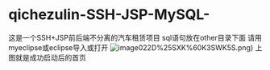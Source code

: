 # qichezulin-SSH-JSP-MySQL-
这是一个SSH+JSP前后端不分离的汽车租赁项目
sql语句放在other目录下面
请用myeclipse或eclipse导入或打开
![image](https://github.com/gaokun1236/qichezulin-SSH-JSP-MySQL-/blob/master/images/MVVCKZ)022D%25SXK%60K3SWK5S.png)
上图就是成功启动后的首页


